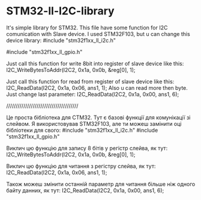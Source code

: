 # STM32-ll-I2C-library
It's simple library for STM32. This file have some function for I2C comunication with Slave device.
I used STM32F103, but u can change this device library:
#include "stm32f1xx_ll_i2c.h"

#include "stm32f1xx_ll_gpio.h"

Just call this function for write 8bit into register of slave device like this:
I2C_WriteBytesToAddr(I2C2, 0x1a, 0x0b, &reg[0], 1);

Just call this function for read from register of slave device like this:
I2C_ReadData(I2C2, 0x1a, 0x06, ans1, 1);
Also u can read more then byte. Just change last parameter:
I2C_ReadData(I2C2, 0x1a, 0x00, ans1, 6);

//////////////////////////////////////

Це проста бібліотека для СТМ32. Тут є базові функції для комунікації зі слейвом.
Я використовував STM32F103, але ти можеш замінити оці бібліотеки для свого:
#include "stm32f1xx_ll_i2c.h"
#include "stm32f1xx_ll_gpio.h"

Виклич цю функцію для запису 8 бітів у регістр слейва, як тут:
I2C_WriteBytesToAddr(I2C2, 0x1a, 0x0b, &reg[0], 1);


Виклич цю функцію для читання з регістру слейва, як тут:
I2C_ReadData(I2C2, 0x1a, 0x06, ans1, 1);

Також можеш змінити останній параметр для читання більше ніж одного байту данних, як тут:
I2C_ReadData(I2C2, 0x1a, 0x00, ans1, 6);
